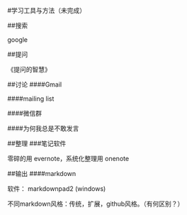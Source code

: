 #学习工具与方法（未完成）

##搜索

google



##提问

《提问的智慧》



##讨论
####Gmail


####mailing list


####微信群


####为何我总是不敢发言


##整理
###笔记软件

零碎的用 evernote，系统化整理用 onenote


##输出
####markdown

软件： markdownpad2 (windows)

不同markdown风格：传统，扩展，github风格。（有何区别？）

